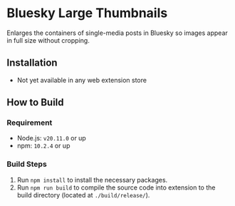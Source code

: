 # Bluesky Large Thumbnails

Enlarges the containers of single-media posts in Bluesky so images appear in full size without cropping.

## Installation

- Not yet available in any web extension store

## How to Build

### Requirement

- Node.js: `v20.11.0` or up
- npm: `10.2.4` or up

### Build Steps
1. Run `npm install` to install the necessary packages.
2. Run `npm run build` to compile the source code into extension to the build directory (located at `./build/release/`).